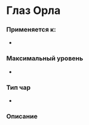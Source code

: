 # Глаз Орла

### Применяется к:

*

### Максимальный уровень&#x20;

*

### Тип чар

*

### Описание&#x20;
